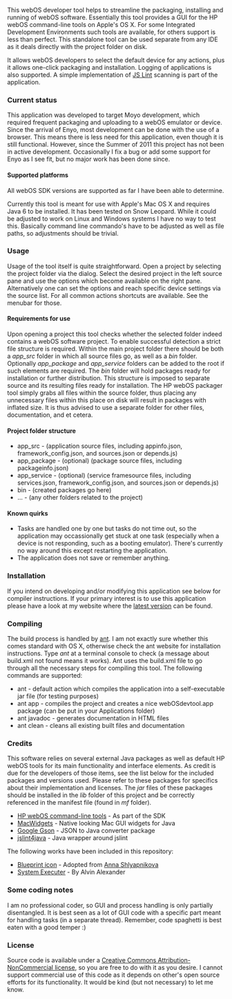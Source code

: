 This webOS developer tool helps to streamline the packaging, installing and running of webOS software. Essentially this tool provides a GUI for the HP webOS command-line tools on Apple's OS X. For some Integrated Development Environments such tools are available, for others support is less than perfect. This standalone tool can be used separate from any IDE as it deals directly with the project folder on disk.

It allows webOS developers to select the default device for any actions, plus it allows one-click packaging and installation. Logging of applications is also supported. A simple implementation of [JS Lint](http://www.jslint.com/) scanning is part of the application.

### Current status
This application was developed to target Moyo development, which required frequent packaging and uploading to a webOS emulator or device. Since the arrival of Enyo, most development can be done with the use of a browser. This means there is less need for this application, even though it is still functional. However, since the Summer of 2011 this project has not been in active development. Occasionally I fix a bug or add some support for Enyo as I see fit, but no major work has been done since.

#### Supported platforms
All webOS SDK versions are supported as far I have been able to determine.

Currently this tool is meant for use with Apple's Mac OS X and requires Java 6 to be installed. It has been tested on Snow Leopard. While it could be adjusted to work on Linux and Windows systems I have no way to test this. Basically command line commando's have to be adjusted as well as file paths, so adjustments should be trivial.

### Usage
Usage of the tool itself is quite straightforward. Open a project by selecting the project folder via the dialog. Select the desired project in the left source pane and use the options which become available on the right pane. Alternatively one can set the options and reach specific device settings via the source list. For all common actions shortcuts are available. See the menubar for those.

#### Requirements for use
Upon opening a project this tool checks whether the selected folder indeed contains a webOS software project. To enable successful detection a strict file structure is required. Within the main project folder there should be both a *app_src* folder in which all source files go, as well as a *bin* folder. Optionally *app_package* and *app_service* folders can be added to the root if such elements are required. The *bin* folder will hold packages ready for installation or further distribution. This structure is imposed to separate source and its resulting files ready for installation. The HP webOS packager tool simply grabs all files within the source folder, thus placing any unnecessary files within this place on disk will result in packages with inflated size. It is thus advised to use a separate folder for other files, documentation, and et cetera.

#### Project folder structure
* app_src - (application source files, including appinfo.json, framework_config.json, and sources.json or depends.js)
* app_package - (optional) (package source files, including packageinfo.json)
* app_service - (optional) (service framesource files, including services.json, framework_config.json, and sources.json or depends.js)
* bin - (created packages go here)
* ... - (any other folders related to the project)

#### Known quirks
* Tasks are handled one by one but tasks do not time out, so the application may occassionally get stuck at one task (especially when a device is not responding, such as a booting emulator). There's currently no way around this except restarting the application.
* The application does not save or remember anything.

### Installation
If you intend on developing and/or modifying this application see below for compiler instructions. If your primary interest is to use this application please have a look at my website where the [latest version](http://project.sinds1984.nl/) can be found.

### Compiling
The build process is handled by [ant](http://ant.apache.org/). I am not exactly sure whether this comes standard with OS X, otherwise check the ant website for installation instructions. Type *ant* at a terminal console to check (a message about build.xml not found means it works). Ant uses the build.xml file to go through all the necessary steps for compiling this tool. The following commands are supported:

* ant - default action which compiles the application into a self-executable jar file (for testing purposes)
* ant app - compiles the project and creates a nice webOSdevtool.app package (can be put in your Applications folder)
* ant javadoc - generates documentation in HTML files
* ant clean - cleans all existing built files and documentation

### Credits
This software relies on several external Java packages as well as default HP webOS tools for its main functionality and interface elements. As credit is due for the developers of those items, see the list below for the included packages and versions used. Please refer to these packages for specifics about their implementation and licenses. The *jar* files of these packages should be installed in the *lib* folder of this project and be correctly referenced in the manifest file (found in *mf* folder).

* [HP webOS command-line tools](https://developer.palm.com/content/api/dev-guide/tools/command-line-tools.html") - As part of the SDK
* [MacWidgets](http://code.google.com/p/macwidgets/) - Native looking Mac GUI widgets for Java
* [Google Gson](http://code.google.com/p/google-gson/) - JSON to Java converter package
* [jslint4java](http://code.google.com/p/jslint4java/) - Java wrapper around jslint

The following works have been included in this repository:

* [Blueprint icon](http://shlyapnikova.deviantart.com/gallery/#/d2ug0n4) - Adopted from [Anna Shlyapnikova](http://shlyapnikova.deviantart.com/)
* [System Executer](http://devdaily.com/java/java-processbuilder-process-system-exec) - By Alvin Alexander

### Some coding notes
I am no professional coder, so GUI and process handling is only partially disentangled. It is best seen as a lot of GUI code with a specific part meant for handling tasks (in a separate thread). Remember, code spaghetti is best eaten with a good temper :)

### License
Source code is available under a [Creative Commons Attribution-NonCommercial license](http://creativecommons.org/licenses/by-nc/3.0/), so you are free to do with it as you desire. I cannot support commercial use of this code as it depends on other's open source efforts for its functionality. It would be kind (but not necessary) to let me know.